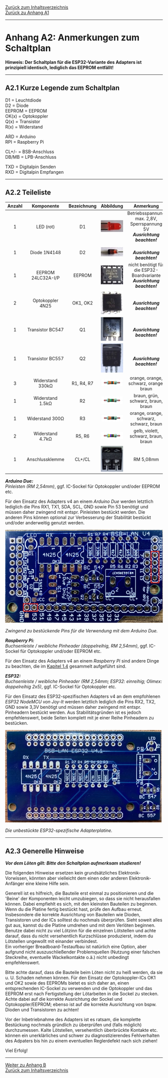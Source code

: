 [Zurück zum Inhaltsverzeichnis](inhaltsverzeichnis.md)  
[Zurück zu Anhang A1](anhang_a1.md)    
    
---
    

    
# Anhang A2: Anmerkungen zum Schaltplan
    

**Hinweis: Der Schaltplan für die ESP32-Variante des Adapters ist prinzipiell identisch, lediglich das EEPROM entfällt!**  
    
---

## A2.1 Kurze Legende zum Schaltplan

D1 = Leuchtdiode  
D2 = Diode  
EEPROM = EEPROM  
OK(x) = Optokoppler  
Q(x) = Transistor  
R(x) = Widerstand  
 
ARD = Arduino  
RPI = Raspberry Pi  

CL+/- = BSB-Anschluss  
DB/MB = LPB-Anschluss  

TXD = Digitalpin Senden  
RXD = Digitalpin Empfangen    
    
---
    
## A2.2 Teileliste

| Anzahl | Komponente | Bezeichnung | Abbildung | Anmerkung | 
|:-----------:|:-------------:|:----------:|:-----------:|:------:|  
| 1 | LED (rot) | D1 | <img src="https://raw.githubusercontent.com/1coderookie/BSB-LPB-LAN/master/docs/pics/led_small.jpg"> | Betriebsspannung max. 2,8V, Sperrspannung 5V <br> ***Ausrichtung beachten!*** |  
| 1 | Diode 1N4148 | D2 | <img src="https://raw.githubusercontent.com/1coderookie/BSB-LPB-LAN/master/docs/pics/1n4148_small.jpg"> | <br> ***Ausrichtung beachten!*** |  
| 1 | EEPROM 24LC32A-I/P | EEPROM | <img src="https://raw.githubusercontent.com/1coderookie/BSB-LPB-LAN/master/docs/pics/eeprom_small.jpg"> | nicht benötigt für die ESP32-Boardvariante <br> ***Ausrichtung beachten!*** |  
| 2 | Optokoppler 4N25 | OK1, OK2 | <img src="https://raw.githubusercontent.com/1coderookie/BSB-LPB-LAN/master/docs/pics/4n25_small.jpg"> | <br> ***Ausrichtung beachten!*** |    
| 1 | Transistor BC547 | Q1 | <img src="https://raw.githubusercontent.com/1coderookie/BSB-LPB-LAN/master/docs/pics/bc547_small.jpg"> | <br> ***Ausrichtung beachten!*** |  
| 1 | Transistor BC557 | Q2 | <img src="https://raw.githubusercontent.com/1coderookie/BSB-LPB-LAN/master/docs/pics/bc557_small.jpg"> | <br> ***Ausrichtung beachten!*** |  
| 3 | Widerstand 330kΩ | R1, R4, R7 | <img src="https://raw.githubusercontent.com/1coderookie/BSB-LPB-LAN/master/docs/pics/330k_small.png"> | orange, orange, schwarz, orange, braun | 
| 1 | Widerstand 1.5kΩ | R2 | <img src="https://raw.githubusercontent.com/1coderookie/BSB-LPB-LAN/master/docs/pics/1k5_small.png"> | braun, grün, schwarz, braun, braun | 
| 1 | Widerstand 300Ω | R3 | <img src="https://raw.githubusercontent.com/1coderookie/BSB-LPB-LAN/master/docs/pics/330_small.png"> | orange, orange, schwarz, schwarz, braun | 
| 2 | Widerstand 4.7kΩ | R5, R6 | <img src="https://raw.githubusercontent.com/1coderookie/BSB-LPB-LAN/master/docs/pics/4k7_small.png"> | gelb, violett, schwarz, braun, braun |  
| 1 | Anschlussklemme | CL+/CL | <img src="https://raw.githubusercontent.com/1coderookie/BSB-LPB-LAN/master/docs/pics/klemme_small.jpg"> | RM 5,08mm |
    

***Arduino Due:***  
*Pinleisten (RM 2,54mm)*, ggf. IC-Sockel für Optokoppler und/oder EEPROM etc.  
  
Für den Einsatz des Adapters v4 an einem *Arduino Due* werden letztlich lediglich die Pins RX1, TX1, SDA, SCL, GND sowie Pin 53 benötigt und müssen daher zwingend mit entspr. Pinleisten bestückt werden. Die anderen Pins können optional zur Verbesserung der Stabilität bestückt und/oder anderweitig genutzt werden.  
  
<img src="https://raw.githubusercontent.com/1coderookie/BSB-LPB-LAN/master/docs/pics/bsb-adapter-v4-unbestueckt_pins.jpg">  
  
*Zwingend zu bestückende Pins für die Verwendung mit dem Arduino Due.*  
  
***Raspberry Pi:***  
*Buchsenleiste / weibliche Pinheader (doppelreihig, RM 2,54mm)*, ggf. IC-Sockel für Optokoppler und/oder EEPROM etc.  
  
Für den Einsatz des Adapters v4 an einem *Raspberry Pi* sind andere Dinge zu beachten, die im [Kapitel 1.4](kap01.md#14-raspberry-pi) gesammelt aufgeführt sind.    
        
***ESP32:***  
*Buchsenleiste / weibliche Pinheader (RM 2,54mm; ESP32: einreihig; Olimex: doppelreihig 2x5)*, ggf. IC-Sockel für Optokoppler etc.  
  
Für den Einsatz des ESP32-spezifischen Adapters v4 an dem empfohlenen *ESP32 NodeMCU von Joy-It* werden letztlich lediglich die Pins RX2, TX2,  GND sowie 3,3V benötigt und müssen daher zwingend mit entspr. Pinheadern bestückt werden. Aus Stabilitätsgründen ist es jedoch empfehlenswert, beide Seiten komplett mit je einer Reihe Pinheadern zu bestücken.   
  
<img src="https://raw.githubusercontent.com/1coderookie/BSB-LPB-LAN/master/docs/pics/ESP32-PCB.jpeg">  
  
*Die unbestückte ESP32-spezifische Adapterplatine.*  
        
    
---
    

## A2.3 Generelle Hinweise

***Vor dem Löten gilt: Bitte den Schaltplan aufmerksam studieren!***
  
Die folgenden Hinweise ersetzen kein grundsätzliches
Elektronik-Vorwissen, könnten aber vielleicht dem einen oder
anderen Elektronik-Anfänger eine kleine Hilfe sein.

Generell ist es hilfreich, die Bauteile erst einmal zu
positionieren und die 'Beine' der Komponenten leicht umzubiegen, so dass sie nicht herausfallen können. Dabei empfiehlt es sich, mit den kleinsten Bauteilen zu beginnen. Wenn du die Platine fertig bestückt hast, prüfe den Aufbau erneut. Insbesondere die korrekte Ausrichtung von Bauteilen wie Dioden, Transistoren und der ICs solltest du nochmals überprüfen. Sieht soweit alles gut aus, kannst du die Platine umdrehen und mit dem Verlöten beginnen. Benutze dabei nicht zu viel Lötzinn für die einzelnen Lötstellen und achte darauf, dass du nicht versehentlich Kurzschlüsse produzierst, indem du Lötstellen ungewollt mit einander verbindest.  
Ein vorheriger Breadboard-Testaufbau ist natürlich eine Option, aber
aufgrund nicht auszuschließender Problemquellen (Nutzung einer falschen
Steckreihe, eventuelle Wackelkontakte o.ä.) nicht unbedingt
empfehlenswert.

Bitte achte darauf, dass die Bauteile beim Löten nicht zu heiß werden,
da sie u. U. Schaden nehmen können. Für den Einsatz der Optokoppler-ICs
OK1 und OK2 sowie des EEPROMs bietet es sich daher an, einen entsprechenden IC-Sockel zu
verwenden und die Optokoppler und das EEPROM erst nach Fertigstellung der Lötarbeiten
in die Sockel zu stecken. Achte dabei auf die korrekte Ausrichtung der
Sockel und Optokoppler/EEPROM; ebenso ist auf die korrekte Ausrichtung von bspw.
Dioden und Transistoren zu achten!

Vor der Inbetriebnahme des Adapters ist es ratsam, die komplette
Bestückung nochmals gründlich zu überprüfen und (falls möglich)
durchzumessen. Kalte Lötstellen, versehentlich überbrückte Kontakte etc.
können ein unerklärliches und schwer zu diagnostizierendes Fehlverhalten
des Adpaters bis hin zu einem eventuellen Reglerdefekt nach sich ziehen!

Viel Erfolg!  
    
---
         
     
[Weiter zu Anhang B](anhang_b.md)      
[Zurück zum Inhaltsverzeichnis](inhaltsverzeichnis.md)  

